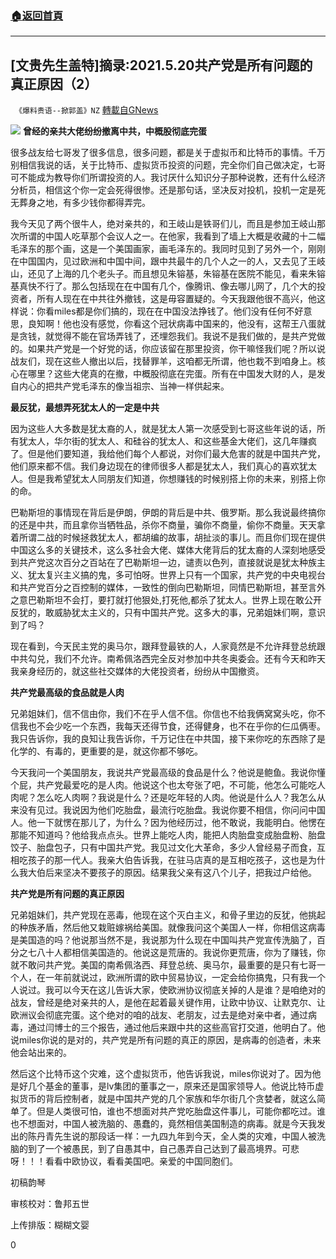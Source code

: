 ###  [:house:返回首頁](https://github.com/ourhimalayas/txt)
---

## [文贵先生盖特]摘录:2021.5.20共产党是所有问题的真正原因（2）
` 《爆料贵语--掀郭盖》NZ` [轉載自GNews](https://gnews.org/zh-hans/1268021/)

![]()![](https://gnews-media-offload.s3.amazonaws.com/wp-content/uploads/2021/05/24012233/image001-41.png)
**曾经的亲共大佬纷纷撤离中共，中概股彻底完蛋**

很多战友给七哥发了很多信息，很多问题，都是关于虚拟币和比特币的事情。千万别相信我说的话，关于比特币、虚拟货币投资的问题，完全你们自己做决定，七哥可不能成为教导你们所谓投资的人。我讨厌什么知识分子那种说教，还有什么经济分析员，相信这个你一定会死得很惨。还是那句话，坚决反对投机，投机一定是死无葬身之地，有多少钱你都得弄完。

我今天见了两个很牛人，绝对亲共的，和王岐山是铁哥们儿，而且是参加王岐山那次所谓的中国人吃草那个会议人之一。在他家，我看到了墙上大概是收藏的十二幅毛泽东的那个画，这是一个美国画家，画毛泽东的。我同时见到了另外一个，刚刚在中国国内，见过欧洲和中国中间，跟中共最牛的几个人之一的人，又去见了王岐山，还见了上海的几个老头子。而且想见朱镕基，朱镕基在医院不能见，看来朱镕基真快不行了。那么包括现在在中国有几个，像腾讯、像去哪儿网了，几个大的投资者，所有人现在在中共往外撤钱，这是毋容置疑的。今天我跟他很不高兴，他这样说：你看miles都是你们搞的，现在在中国没法挣钱了。他们没有任何不好意思，良知啊！他也没有感觉，你看这个冠状病毒中国来的，他没有，这帮王八蛋就是贪钱，就觉得不能在官场弄钱了，还埋怨我们。我说不是我们做的，是共产党做的。如果共产党是一个好党的话，你应该留在那里投资，你干嘛怪我们呢？所以说战友们，现在这些人撤出以后，找替罪羊，这咱都无所谓，他也栽不到咱身上。核心在哪里？这些大佬真的在撤，中概股彻底在完蛋。所有在中国发大财的人，是发自内心的把共产党毛泽东的像当祖宗、当神一样供起来。

**最反犹，最想弄死犹太人的一定是中共**

因为这些人大多数是犹太裔的人，就是犹太人第一次感受到七哥这些年说的话，所有犹太人，华尔街的犹太人、和硅谷的犹太人、和这些基金大佬们，这几年赚疯了。但是他们要知道，我给他们每个人都说，对你们最大危害的就是中国共产党，他们原来都不信。我们身边现在的律师很多人都是犹太人，我们真心的喜欢犹太人。但是我希望犹太人同朋友们知道，你想赚钱的时候别搭上你的未来，别搭上你的命。

巴勒斯坦的事情现在背后是伊朗，伊朗的背后是中共、俄罗斯。那么我说最终搞你的还是中共，而且拿你当牺牲品，杀你不商量，骗你不商量，偷你不商量。天天拿着所谓二战的时候拯救犹太人，都胡编的故事，胡扯淡的事儿。而且你们现在提供中国这么多的关键技术，这么多社会大佬、媒体大佬背后的犹太裔的人深刻地感受到共产党这次百分之百站在了巴勒斯坦一边，谴责以色列，直接就说是犹太种族主义、犹太复兴主义搞的鬼，多可怕呀。世界上只有一个国家，共产党的中央电视台和共产党百分之百控制的媒体，一致性的倒向巴勒斯坦，同情巴勒斯坦，甚至言外之意巴勒斯坦不会打，要打就打他狠处,打死他,都杀了犹太人。世界上现在敢公开反犹的，敢威胁犹太主义的，只有中国共产党。这多大的事，兄弟姐妹们啊，意识到了吗？

现在看到，今天民主党的奥马尔，跟拜登最铁的人，人家竟然是不允许拜登总统跟中共勾兑，我们不允许。南希佩洛西完全反对参加中共冬奥委会。还有今天和昨天我亲身经历的，就这些社交媒体的大佬投资者，纷纷从中国撤资。

**共产党最高级的食品就是人肉**

兄弟姐妹们，信不信由你，我们不在乎人信不信。你信也不给我俩窝窝头吃，你不信我也不会少吃一个东西，我每天还得节食，还得健身，也不在乎你的仨瓜俩枣。我只告诉你，我的良知让我告诉你，千万记住在中共国，接下来你吃的东西除了是化学的、有毒的，更重要的是，就这你都不够吃。

今天我问一个美国朋友，我说共产党最高级的食品是什么？他说是鲍鱼。我说你懂个屁，共产党最爱吃的是人肉。他说这个也太夸张了吧，不可能，他怎么可能吃人肉呢？怎么吃人肉啊？我说是什么？还是吃年轻的人肉。他说是什么人？我怎么从来没有见过。我说因为他们吃胎盘，最流行吃胎盘。我说你要不相信，你问问中国人。他一下就愣在那儿了，为什么？因为他经历过，他不敢说，我能明白。他愣在那能不知道吗？他给我点点头。世界上能吃人肉，能把人肉胎盘变成胎盘粉、胎盘饺子、胎盘包子，只有中国共产党。我见过文化大革命，多少人曾经易子而食，互相吃孩子的那一代人。我亲大伯告诉我，在驻马店真的是互相吃孩子，这也是为什么我大伯后来坚决不要孩子的原因。结果我父亲有这八个儿子，把我过户给他。

**共产党是所有问题的真正原因**

兄弟姐妹们，共产党现在恶毒，他现在这个灭白主义，和骨子里边的反犹，他挑起的种族矛盾，然后他又栽赃嫁祸给美国。就像我问这个美国人一样，你相信这病毒是美国造的吗？他说那当然不是，我说那为什么现在中国叫共产党宣传洗脑了，百分之七八十人都相信美国造的。他说这是荒唐的。我说你更荒唐，你为了赚钱，你就不敢问共产党。美国的南希佩洛西、拜登总统、奥马尔，最重要的是只有七哥一个人，在一年前就说过，欧洲所谓的欧中贸易协议，一定会给你搞鬼，只有我一个人说过。我可以今天在这儿告诉大家，使欧洲协议彻底关掉的人是谁？是咱绝对的战友，曾经是绝对亲共的人，是他在起着最关键作用，让欧中协议、让默克尔、让欧洲议会彻底完蛋。这个绝对的咱的战友、老朋友，过去是绝对亲中者，通过病毒，通过闫博士的三个报告，通过他后来跟中共的这些高官打交道，他明白了。他说miles你说的是对的，共产党是所有问题的真正的原因，是病毒的创造者，未来他会站出来的。

然后这个比特币这个灾难，这个虚拟货币，他告诉我说，miles你说对了。因为他是好几个基金的董事，是lv集团的董事之一，原来还是国家领导人。他说比特币虚拟货币的背后控制者，就是中国共产党的几个家族和华尔街几个贪婪者，就这么简单了。但是人类很可怕，谁也不想面对共产党吃胎盘这件事儿，可能你都吃过。谁也不想面对，中国人被洗脑的、愚蠢的，竟然相信美国制造的病毒。就是今天我发出的陈丹青先生说的那段话一样：一九四九年到今天，全人类的灾难，中国人被洗脑的到了一个被愚民，到了自愚其中，自己愚弄自己达到了最高境界。可悲呀！！！看看中欧协议，看看美国吧。亲爱的中国同胞们。



初稿韵琴

审核校对：鲁邦五世

上传排版：糊糊文婴

0
